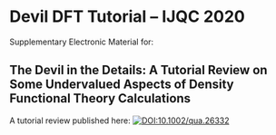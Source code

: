 # Devil DFT Tutorial – IJQC 2020
Supplementary Electronic Material for:
## The Devil in the Details: A Tutorial Review on Some Undervalued Aspects of Density Functional Theory Calculations

A tutorial review published here:  [![DOI:10.1002/qua.26332](https://img.shields.io/badge/DOI-10.1002/qua.26332-green)](https://doi.org/10.1002/qua.26332)
